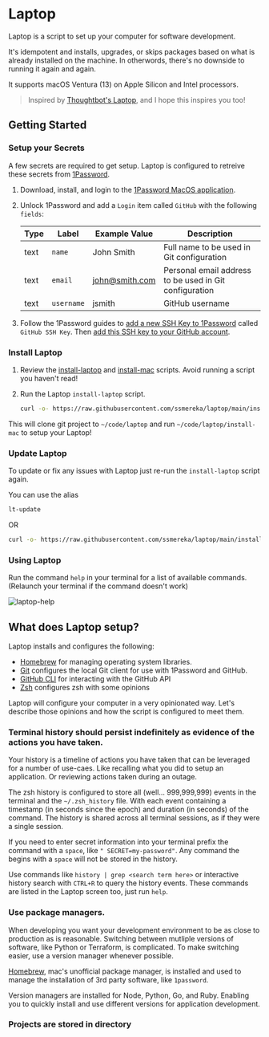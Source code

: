# Laptop
Laptop is a script to set up your computer for software development. 

It's idempotent and installs, upgrades, or skips packages based on what is already installed on the machine. In otherwords, there's no downside to running it again and again.

It supports macOS Ventura (13) on Apple Silicon and Intel processors. 

>Inspired by [Thoughtbot's Laptop](https://github.com/thoughtbot/laptop), and I hope this inspires you too!

## Getting Started

### Setup your Secrets

A few secrets are required to get setup. Laptop is configured to retreive these secrets from [1Password](https://1password.com).

1. Download, install, and login to the [1Password MacOS application](https://downloads.1password.com/mac/1Password.zip).

2. Unlock 1Password and add a `Login` item called `GitHub` with the following `fields`:

    | Type | Label | Example Value | Description |
    | -----| ----- | ------------- | ----------- |
    | text | `name` | John Smith | Full name to be used in Git configuration |
    | text | `email` | john@smith.com | Personal email address to be used in Git configuration |
    | text | `username` | jsmith | GitHub username |

3. Follow the 1Password guides to [add a new SSH Key to 1Password](https://developer.1password.com/docs/ssh/get-started#step-1-generate-an-ssh-key) called `GitHub SSH Key`. Then [add this SSH key to your GitHub account](https://developer.1password.com/docs/ssh/get-started#step-2-upload-your-public-key-on-github).

### Install Laptop

1. Review the [install-laptop](https://github.com/ssmereka/laptop/blob/main/install-laptop) and [install-mac](https://github.com/ssmereka/laptop/blob/main/src/install-mac) scripts. Avoid running a script you haven't read!

2. Run the Laptop `install-laptop` script.

    ```bash
    curl -o- https://raw.githubusercontent.com/ssmereka/laptop/main/install-laptop | bash
    ```

This will clone git project to `~/code/laptop` and run `~/code/laptop/install-mac` to setup your Laptop!

### Update Laptop

To update or fix any issues with Laptop just re-run the `install-laptop` script again.

You can use the alias

```bash
lt-update
```

OR

```bash
curl -o- https://raw.githubusercontent.com/ssmereka/laptop/main/install-laptop | bash
```


### Using Laptop

Run the command `help` in your terminal for a list of available commands. (Relaunch your terminal if the command doesn't work)

![laptop-help](https://github.com/ssmereka/laptop/assets/489291/6be6ecfb-ed78-498c-abca-3abc9e4662fb)

## What does Laptop setup?

Laptop installs and configures the following:

* [Homebrew](http://brew.sh/) for managing operating system libraries.
* [Git](https://git-scm.com/) configures the local Git client for use with 1Password and GitHub.
* [GitHub CLI](https://cli.github.com/) for interacting with the GitHub API
* [Zsh](http://www.zsh.org/) configures zsh with some opinions

Laptop will configure your computer in a very opinionated way. Let's describe those opinions and how the script is configured to meet them.

### Terminal history should persist indefinitely as evidence of the actions you have taken.

Your history is a timeline of actions you have taken that can be leveraged for a number of use-caes. Like recalling what you did to setup an application. Or reviewing actions taken during an outage.

The zsh history is configured to store all (well... 999,999,999) events in the terminal and the `~/.zsh_history` file. With each event containing a timestamp (in seconds since the epoch) and duration (in seconds) of the command. The history is shared across all terminal sessions, as if they were a single session.

If you need to enter secret information into your terminal prefix the command with a `space`, like `" SECRET=my-password"`. Any command the begins with a `space` will not be stored in the history.

Use commands like `history | grep <search term here>` or interactive history search with `CTRL+R` to query the history events. These commands are listed in the Laptop screen too, just run `help`.

### Use package managers.

When developing you want your development environment to be as close to production as is reasonable. Switching between mutliple versions of software, like Python or Terraform, is complicated. To make switching easier, use a version manager whenever possible.

[Homebrew](https://brew.sh), mac's unofficial package manager, is installed and used to manage the installation of 3rd party software, like `1password`.

Version managers are installed for Node, Python, Go, and Ruby. Enabling you to quickly install and use different versions for application development.

### Projects are stored in directory